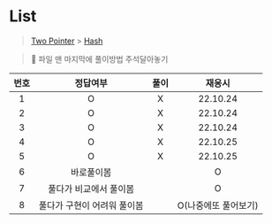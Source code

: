# List

> [Two Pointer](../../../theory/twoPointer.md) > [Hash](../../../theory/hash.md)

> 📌 파일 맨 마지막에 풀이방법 주석달아놓기

| 번호 |          정답여부           | 풀이 |        재응시        |
| :--: | :-------------------------: | :--: | :------------------: |
|  1   |              O              |  X   |       22.10.24       |
|  2   |              O              |  X   |       22.10.24       |
|  3   |              O              |  X   |       22.10.24       |
|  4   |              O              |  X   |       22.10.25       |
|  5   |              O              |  X   |       22.10.25       |
|  6   |         바로풀이봄          |      |          O           |
|  7   |   풀다가 비교에서 풀이봄    |      |          O           |
|  8   | 풀다가 구현이 어려워 풀이봄 |      | O(나중에또 풀어보기) |
